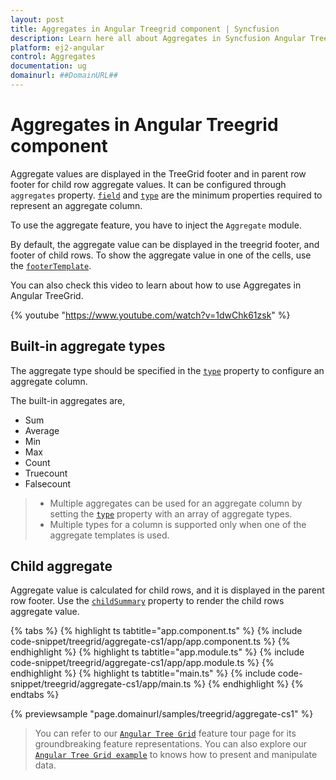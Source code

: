 ```yaml
---
layout: post
title: Aggregates in Angular Treegrid component | Syncfusion
description: Learn here all about Aggregates in Syncfusion Angular Treegrid component of Syncfusion Essential JS 2 and more.
platform: ej2-angular
control: Aggregates 
documentation: ug
domainurl: ##DomainURL##
---
```


# Aggregates in Angular Treegrid component

Aggregate values are displayed in the TreeGrid footer and in parent row footer for child row aggregate values. It can be configured through `aggregates` property. [`field`](https://ej2.syncfusion.com/angular/documentation/api/treegrid/aggregateColumnModel/#field) and [`type`](https://ej2.syncfusion.com/angular/documentation/api/treegrid/aggregateColumnModel/#type) are the minimum properties required to represent an aggregate column.

To use the aggregate feature, you have to inject the `Aggregate` module.

By default, the aggregate value can be displayed in the treegrid footer, and footer of child rows. To show the aggregate value in one of the cells, use the [`footerTemplate`](https://ej2.syncfusion.com/angular/documentation/api/treegrid/aggregateColumnModel/#footertemplate).

You can also check this video to learn about how to use Aggregates in Angular TreeGrid.

{% youtube "https://www.youtube.com/watch?v=1dwChk61zsk" %}

## Built-in aggregate types

The aggregate type should be specified in the [`type`](https://ej2.syncfusion.com/angular/documentation/api/treegrid/aggregateColumnModel/#type) property to configure an aggregate column.

The built-in aggregates are,
* Sum
* Average
* Min
* Max
* Count
* Truecount
* Falsecount

> * Multiple aggregates can be used for an aggregate column by setting the [`type`](https://ej2.syncfusion.com/angular/documentation/api/treegrid/aggregateColumnModel/#type) property with an array of aggregate types.
> * Multiple types for a column is supported only when one of the aggregate templates is used.

## Child aggregate

Aggregate value is calculated for child rows, and it is displayed in the parent row footer. Use the [`childSummary`](https://ej2.syncfusion.com/angular/documentation/api/treegrid/aggregateRowModel/#showchildsummary) property to render the child rows aggregate value.

{% tabs %}
{% highlight ts tabtitle="app.component.ts" %}
{% include code-snippet/treegrid/aggregate-cs1/app/app.component.ts %}
{% endhighlight %}
{% highlight ts tabtitle="app.module.ts" %}
{% include code-snippet/treegrid/aggregate-cs1/app/app.module.ts %}
{% endhighlight %}
{% highlight ts tabtitle="main.ts" %}
{% include code-snippet/treegrid/aggregate-cs1/app/main.ts %}
{% endhighlight %}
{% endtabs %}
  
{% previewsample "page.domainurl/samples/treegrid/aggregate-cs1" %}

> You can refer to our [`Angular Tree Grid`](https://www.syncfusion.com/angular-ui-components/angular-tree-grid) feature tour page for its groundbreaking feature representations. You can also explore our [`Angular Tree Grid example`](https://ej2.syncfusion.com/angular/demos/#/material/treegrid/treegrid-overview) to knows how to present and manipulate data.